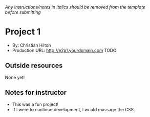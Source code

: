 *Any instructions/notes in italics should be removed from the template before submitting* 

# Project 1
+ By: Christian Hilton
+ Production URL: <http://e2p1.yourdomain.com> TODO

## Outside resources
None yet!

## Notes for instructor
- This was a fun project!
- If I were to continue development, I would massage the CSS. 